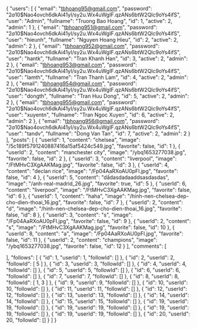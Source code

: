 {
  "users": [
    {
      "email": "tbhoang95@gmail.com",
      "password": "$2a$10$Nao4ovch6dkAi41yI/sy2u.Wx4uWgIF.qzANs6btW2Qlc9oYs4ifS",
      "user": "Admin",
      "fullname": "Truong Bao Hoang",
      "id": 1,
      "active": 2,
      "admin": 1
    },
    {
      "email": "tbhoang951@gmail.com",
      "password": "$2a$10$Nao4ovch6dkAi41yI/sy2u.Wx4uWgIF.qzANs6btW2Qlc9oYs4ifS",
      "user": "hieunh",
      "fullname": "Nguyen Hoang Hieu",
      "id": 2,
      "active": 2,
      "admin": 2
    },
    {
      "email": "tbhoang952@gmail.com",
      "password": "$2a$10$Nao4ovch6dkAi41yI/sy2u.Wx4uWgIF.qzANs6btW2Qlc9oYs4ifS",
      "user": "hantk",
      "fullname": "Tran Khanh Han",
      "id": 3,
      "active": 2,
      "admin": 2
    },
    {
      "email": "tbhoang953@gmail.com",
      "password": "$2a$10$Nao4ovch6dkAi41yI/sy2u.Wx4uWgIF.qzANs6btW2Qlc9oYs4ifS",
      "user": "lamth",
      "fullname": "Tran Thanh Lam",
      "id": 4,
      "active": 2,
      "admin": 2
    },
    {
      "email": "tbhoang954@gmail.com",
      "password": "$2a$10$Nao4ovch6dkAi41yI/sy2u.Wx4uWgIF.qzANs6btW2Qlc9oYs4ifS",
      "user": "dongth",
      "fullname": "Tran Huu Dong",
      "id": 5,
      "active": 2,
      "admin": 2
    },
    {
      "email": "tbhoang955@gmail.com",
      "password": "$2a$10$Nao4ovch6dkAi41yI/sy2u.Wx4uWgIF.qzANs6btW2Qlc9oYs4ifS",
      "user": "xuyentn",
      "fullname": "Tran Ngoc Xuyen",
      "id": 6,
      "active": 2,
      "admin": 2
    },
    {
      "email": "tbhoang956@gmail.com",
      "password": "$2a$10$Nao4ovch6dkAi41yI/sy2u.Wx4uWgIF.qzANs6btW2Qlc9oYs4ifS",
      "user": "tandv",
      "fullname": "Dong Van Tan",
      "id": 7,
      "active": 2,
      "admin": 2
    }
  ],
  "posts": [
    {
      "userId": 1,
      "content": "chelsea",
      "image": "/5c189f5791240887416a15af5424c549.jpg",
      "favorite": false,
      "id": 1
    },
    {
      "userId": 2,
      "content": "manchester city",
      "image": "/ybq1653277038.jpg",
      "favorite": false,
      "id": 2
    },
    {
      "userId": 3,
      "content": "liverpool",
      "image": "/FtMHvC3XgAAKMag.jpg",
      "favorite": false,
      "id": 3
    },
    {
      "userId": 4,
      "content": "declan rice",
      "image": "/Fp04AaRXoAU0pFl.jpg",
      "favorite": false,
      "id": 4
    },
    {
      "userId": 5,
      "content": "dấdasdadaaddsasdasdas",
      "image": "/anh-real-madrid_26.jpg",
      "favorite": true,
      "id": 5
    },
    {
      "userId": 6,
      "content": "liverpool",
      "image": "/FtMHvC3XgAAKMag.jpg",
      "favorite": false,
      "id": 6
    },
    {
      "userId": 1,
      "content": "haha",
      "image": "/hinh-nen-chelsea-dep-cho-dien-thoai_16.jpg",
      "favorite": false,
      "id": 7
    },
    {
      "userId": 2,
      "content": "d",
      "image": "/hinh-nen-chelsea-dep-cho-dien-thoai_16.jpg",
      "favorite": false,
      "id": 8
    },
    {
      "userId": 3,
      "content": "s",
      "image": "/Fp04AaRXoAU0pFl.jpg",
      "favorite": false,
      "id": 9
    },
    {
      "userId": 2,
      "content": "s",
      "image": "/FtMHvC3XgAAKMag.jpg",
      "favorite": false,
      "id": 10
    },
    {
      "userId": 8,
      "content": "a",
      "image": "/Fp04AaRXoAU0pFl.jpg",
      "favorite": false,
      "id": 11
    },
    {
      "userId": 2,
      "content": "champions",
      "image": "/ybq1653277038.jpg",
      "favorite": false,
      "id": 12
    }
  ],
  "comments": [
   
  ],
  "follows": [
    {
      "id": 1,
      "userId": 1,
      "followId": []
    },
    {
      "id": 2,
      "userId": 2,
      "followId": [
        5
      ]
    },
    {
      "id": 3,
      "userId": 3,
      "followId": []
    },
    {
      "id": 4,
      "userId": 4,
      "followId": []
    },
    {
      "id": 5,
      "userId": 5,
      "followId": []
    },
    {
      "id": 6,
      "userId": 6,
      "followId": []
    },
    {
      "id": 7,
      "userId": 7,
      "followId": []
    },
    {
      "id": 8,
      "userId": 8,
      "followId": [
        1,
        3
      ]
    },
    {
      "id": 9,
      "userId": 9,
      "followId": []
    },
    {
      "id": 10,
      "userId": 10,
      "followId": []
    },
    {
      "id": 11,
      "userId": 11,
      "followId": []
    },
    {
      "id": 12,
      "userId": 12,
      "followId": []
    },
    {
      "id": 13,
      "userId": 13,
      "followId": []
    },
    {
      "id": 14,
      "userId": 14,
      "followId": []
    },
    {
      "id": 15,
      "userId": 15,
      "followId": []
    },
    {
      "id": 19,
      "userId": 19,
      "followId": []
    },
    {
      "id": 19,
      "userId": 19,
      "followId": []
    },
    {
      "id": 19,
      "userId": 19,
      "followId": []
    },
    {
      "id": 19,
      "userId": 19,
      "followId": []
    },
    {
      "id": 20,
      "userId": 20,
      "followId": []
    }
  ]
}